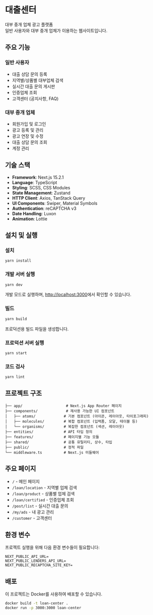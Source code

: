 # 대출센터

대부 중개 업체 광고 플랫폼  
일반 사용자와 대부 중개 업체가 이용하는 웹사이트입니다.

## 주요 기능

### 일반 사용자
- 대출 상담 문의 등록
- 지역별/상품별 대부업체 검색
- 실시간 대출 문의 게시판
- 인증업체 조회
- 고객센터 (공지사항, FAQ)

### 대부 중개 업체
- 회원가입 및 로그인
- 광고 등록 및 관리
- 광고 연장 및 수정
- 대출 상담 문의 조회
- 계정 관리


## 기술 스택

- **Framework**: Next.js 15.2.1
- **Language**: TypeScript
- **Styling**: SCSS, CSS Modules
- **State Management**: Zustand
- **HTTP Client**: Axios, TanStack Query
- **UI Components**: Swiper, Material Symbols
- **Authentication**: reCAPTCHA v3
- **Date Handling**: Luxon
- **Animation**: Lottie

## 설치 및 실행

### 설치
```bash
yarn install
```

### 개발 서버 실행
```bash
yarn dev
```
개발 모드로 실행하며, [http://localhost:3000](http://localhost:3000)에서 확인할 수 있습니다.

### 빌드
```bash
yarn build
```
프로덕션용 빌드 파일을 생성합니다.

### 프로덕션 서버 실행
```bash
yarn start
```

### 코드 검사
```bash
yarn lint
```

## 프로젝트 구조

```
├── app/                    # Next.js App Router 페이지
├── components/             # 재사용 가능한 UI 컴포넌트
│   ├── atoms/             # 기본 컴포넌트 (아이콘, 레이아웃, 타이포그래피)
│   ├── molecules/         # 복합 컴포넌트 (입력폼, 모달, 테이블 등)
│   └── organisms/         # 복잡한 컴포넌트 (섹션, 레이아웃)
├── entities/              # API 타입 정의
├── features/              # 페이지별 기능 모듈
├── shared/                # 공통 유틸리티, 상수, 타입
├── public/                # 정적 파일
└── middleware.ts          # Next.js 미들웨어
```

## 주요 페이지

- `/` - 메인 페이지
- `/loan/location` - 지역별 업체 검색
- `/loan/product` - 상품별 업체 검색
- `/loan/certified` - 인증업체 조회
- `/post/list` - 실시간 대출 문의
- `/my/ads` - 내 광고 관리
- `/customer` - 고객센터

## 환경 변수

프로젝트 실행을 위해 다음 환경 변수들이 필요합니다:

```env
NEXT_PUBLIC_API_URL=
NEXT_PUBLIC_LENDERS_API_URL=
NEXT_PUBLIC_RECAPTCHA_SITE_KEY=
```

## 배포

이 프로젝트는 Docker를 사용하여 배포할 수 있습니다.

```bash
docker build -t loan-center .
docker run -p 3000:3000 loan-center
```